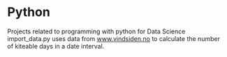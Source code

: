 # Python
Projects related to programming with python for Data Science
import_data.py uses data from www.vindsiden.no to calculate the number of kiteable days in a date interval.
